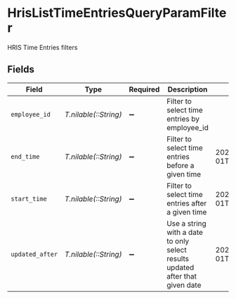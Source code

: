 # HrisListTimeEntriesQueryParamFilter

HRIS Time Entries filters


## Fields

| Field                                                                         | Type                                                                          | Required                                                                      | Description                                                                   | Example                                                                       |
| ----------------------------------------------------------------------------- | ----------------------------------------------------------------------------- | ----------------------------------------------------------------------------- | ----------------------------------------------------------------------------- | ----------------------------------------------------------------------------- |
| `employee_id`                                                                 | *T.nilable(::String)*                                                         | :heavy_minus_sign:                                                            | Filter to select time entries by employee_id                                  |                                                                               |
| `end_time`                                                                    | *T.nilable(::String)*                                                         | :heavy_minus_sign:                                                            | Filter to select time entries before a given time                             | 2020-01-01T00:00:00.000Z                                                      |
| `start_time`                                                                  | *T.nilable(::String)*                                                         | :heavy_minus_sign:                                                            | Filter to select time entries after a given time                              | 2020-01-01T00:00:00.000Z                                                      |
| `updated_after`                                                               | *T.nilable(::String)*                                                         | :heavy_minus_sign:                                                            | Use a string with a date to only select results updated after that given date | 2020-01-01T00:00:00.000Z                                                      |